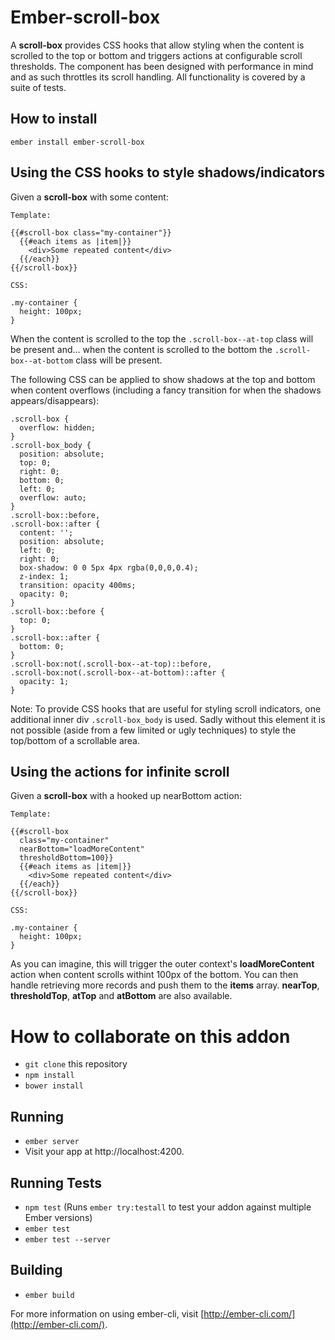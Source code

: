 # Ember-scroll-box

A **scroll-box** provides CSS hooks that allow styling when the content is scrolled to the
top or bottom and triggers actions at configurable scroll thresholds.
The component has been designed with performance in mind and as such throttles
its scroll handling. All functionality is covered by a suite of tests.

## How to install

``ember install ember-scroll-box``

## Using the CSS hooks to style shadows/indicators

Given a **scroll-box** with some content:

```
Template:

{{#scroll-box class="my-container"}}
  {{#each items as |item|}}
    <div>Some repeated content</div>
  {{/each}}
{{/scroll-box}}

CSS:

.my-container {
  height: 100px;
}
```

When the content is scrolled to the top the ``.scroll-box--at-top`` class will be present and... when the content is scrolled to the bottom the ``.scroll-box--at-bottom`` class will be present.

The following CSS can be applied to show shadows at the top and bottom when content overflows (including a fancy transition for when the shadows appears/disappears):

```
.scroll-box {
  overflow: hidden;
}
.scroll-box_body {
  position: absolute;
  top: 0;
  right: 0;
  bottom: 0;
  left: 0;
  overflow: auto;
}
.scroll-box::before,
.scroll-box::after {
  content: '';
  position: absolute;
  left: 0;
  right: 0;
  box-shadow: 0 0 5px 4px rgba(0,0,0,0.4);
  z-index: 1;
  transition: opacity 400ms;
  opacity: 0;
}
.scroll-box::before {
  top: 0;
}
.scroll-box::after {
  bottom: 0;
}
.scroll-box:not(.scroll-box--at-top)::before,
.scroll-box:not(.scroll-box--at-bottom)::after {
  opacity: 1;
}
```

Note: To provide CSS hooks that are useful for styling scroll
indicators, one additional inner div ``.scroll-box_body`` is used. Sadly without this element it
is not possible (aside from a few limited or ugly techniques) to style the
top/bottom of a scrollable area.

## Using the actions for infinite scroll

Given a **scroll-box** with a hooked up nearBottom action:

```
Template:

{{#scroll-box
  class="my-container"
  nearBottom="loadMoreContent"
  thresholdBottom=100}}
  {{#each items as |item|}}
    <div>Some repeated content</div>
  {{/each}}
{{/scroll-box}}

CSS:

.my-container {
  height: 100px;
}
```

As you can imagine, this will trigger the outer context's **loadMoreContent** action when content scrolls withint 100px of the bottom. You can then handle retrieving more records and push them to the **items** array. **nearTop**, **thresholdTop**, **atTop** and **atBottom** are also available.

# How to collaborate on this addon

* `git clone` this repository
* `npm install`
* `bower install`

## Running

* `ember server`
* Visit your app at http://localhost:4200.

## Running Tests

* `npm test` (Runs `ember try:testall` to test your addon against multiple Ember versions)
* `ember test`
* `ember test --server`

## Building

* `ember build`

For more information on using ember-cli, visit [http://ember-cli.com/](http://ember-cli.com/).
